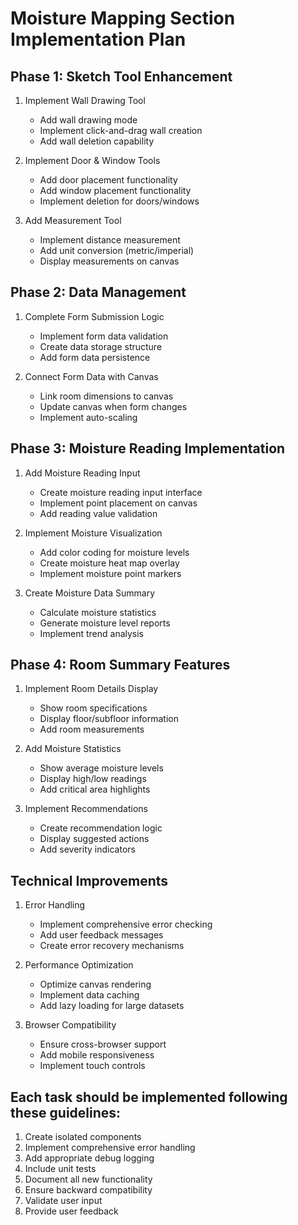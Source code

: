 # Moisture Mapping Section Implementation Plan

## Phase 1: Sketch Tool Enhancement
1. Implement Wall Drawing Tool
   - Add wall drawing mode
   - Implement click-and-drag wall creation
   - Add wall deletion capability

2. Implement Door & Window Tools
   - Add door placement functionality
   - Add window placement functionality
   - Implement deletion for doors/windows

3. Add Measurement Tool
   - Implement distance measurement
   - Add unit conversion (metric/imperial)
   - Display measurements on canvas

## Phase 2: Data Management
1. Complete Form Submission Logic
   - Implement form data validation
   - Create data storage structure
   - Add form data persistence

2. Connect Form Data with Canvas
   - Link room dimensions to canvas
   - Update canvas when form changes
   - Implement auto-scaling

## Phase 3: Moisture Reading Implementation
1. Add Moisture Reading Input
   - Create moisture reading input interface
   - Implement point placement on canvas
   - Add reading value validation

2. Implement Moisture Visualization
   - Add color coding for moisture levels
   - Create moisture heat map overlay
   - Implement moisture point markers

3. Create Moisture Data Summary
   - Calculate moisture statistics
   - Generate moisture level reports
   - Implement trend analysis

## Phase 4: Room Summary Features
1. Implement Room Details Display
   - Show room specifications
   - Display floor/subfloor information
   - Add room measurements

2. Add Moisture Statistics
   - Show average moisture levels
   - Display high/low readings
   - Add critical area highlights

3. Implement Recommendations
   - Create recommendation logic
   - Display suggested actions
   - Add severity indicators

## Technical Improvements
1. Error Handling
   - Implement comprehensive error checking
   - Add user feedback messages
   - Create error recovery mechanisms

2. Performance Optimization
   - Optimize canvas rendering
   - Implement data caching
   - Add lazy loading for large datasets

3. Browser Compatibility
   - Ensure cross-browser support
   - Add mobile responsiveness
   - Implement touch controls

## Each task should be implemented following these guidelines:
1. Create isolated components
2. Implement comprehensive error handling
3. Add appropriate debug logging
4. Include unit tests
5. Document all new functionality
6. Ensure backward compatibility
7. Validate user input
8. Provide user feedback
